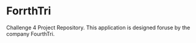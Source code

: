 # ForrthTri
Challenge 4 Project Repository. This application is designed foruse by the company FourthTri.
